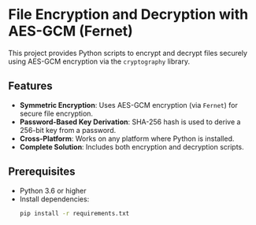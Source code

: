 # File Encryption and Decryption with AES-GCM (Fernet)

This project provides Python scripts to encrypt and decrypt files securely using AES-GCM encryption via the `cryptography` library.

## Features
- **Symmetric Encryption**: Uses AES-GCM encryption (via `Fernet`) for secure file encryption.
- **Password-Based Key Derivation**: SHA-256 hash is used to derive a 256-bit key from a password.
- **Cross-Platform**: Works on any platform where Python is installed.
- **Complete Solution**: Includes both encryption and decryption scripts.

## Prerequisites
- Python 3.6 or higher
- Install dependencies:
  ```bash
  pip install -r requirements.txt
